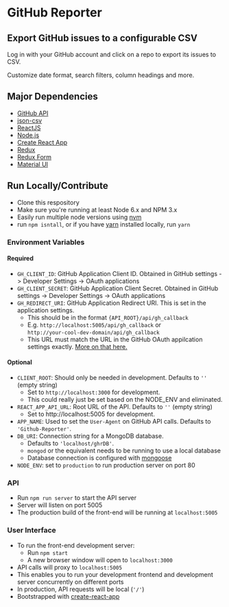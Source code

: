 # GitHub Reporter

## Export GitHub issues to a configurable CSV

Log in with your GitHub account and click on a repo to export its issues to CSV.  

Customize date format, search filters, column headings and more.

## Major Dependencies

 - [GitHub API](https://developer.github.com/v3/)
 - [json-csv](https://github.com/IWSLLC/json-csv)
 - [ReactJS](https://facebook.github.io/react/)
 - [Node.js](https://nodejs.org/en/)
 - [Create React App](https://github.com/facebookincubator/create-react-app) 
 - [Redux](http://redux.js.org/) 
 - [Redux Form](http://redux-form.com/)
 - [Material UI](http://www.material-ui.com/#/)  

## Run Locally/Contribute

 - Clone this respository
 - Make sure you're running at least Node 6.x and NPM 3.x
 - Easily run multiple node versions using [nvm](https://github.com/creationix/nvm/blob/master/README.markdown)
 - run `npm isntall`, or if you have [yarn](https://code.facebook.com/posts/1840075619545360) installed locally, run `yarn`

### Environment Variables

#### Required
 - `GH_CLIENT_ID`: GitHub Application Client ID. Obtained in GitHub settings -> Developer Settings -> OAuth applications
 - `GH_CLIENT_SECRET`: GitHub Application Client Secret. Obtained in GitHub settings -> Developer Settings -> OAuth applications
 - `GH_REDIRECT_URI`: GitHub Application Redirect URI. This is set in the application settings.
   - This should be in the format `{API_ROOT}/api/gh_callback`
   - E.g. `http://localhost:5005/api/gh_callback` or  
     `http://your-cool-dev-domain/api/gh_callback`
   - This URL must match the URL in the GitHub OAuth appilcation settings exactly. [More on that here.](https://developer.github.com/v3/oauth/#redirect-urls)

#### Optional
 - `CLIENT_ROOT`: Should only be needed in development. Defaults to `''` (empty string)
   - Set to `http://localhost:3000` for development.
   - This could really just be set based on the NODE_ENV and eliminated.
 - `REACT_APP_API_URL`: Root URL of the API. Defaults to `''` (empty string)
   - Set to http://localhost:5005 for development.
 - `APP_NAME`: Used to set the `User-Agent` on GitHub API calls. Defaults to `'Github-Reporter'`.
 - `DB_URI`: Connection string for a MongoDB database.
   - Defaults to `'localhost/ghrDB'`.
   - `mongod` or the equivalent needs to be running to use a local database
   - Database connection is configured with [mongoose](http://mongoosejs.com/)
 - `NODE_ENV`: set to `production` to run production server on port 80


### API

 - Run `npm run server` to start the API server 
 - Server will listen on port 5005
 - The production build of the front-end will be running at `localhost:5005`


### User Interface

 - To run the front-end development server:
   - Run `npm start`
   - A new browser window will open to `localhost:3000`
 - API calls will proxy to `localhost:5005`
  - This enables you to run your development frontend and development server concurrently on different ports
  - In production, API requests will be local (`'/'`)
 - Bootstrapped with [create-react-app](https://github.com/facebookincubator/create-react-app/blob/master/packages/react-scripts/template/README.md)
